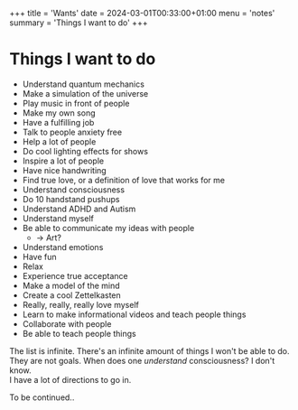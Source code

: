 +++
title = 'Wants'
date = 2024-03-01T00:33:00+01:00
menu = 'notes'
summary = 'Things I want to do'
+++

# Things I want to do

- Understand quantum mechanics
- Make a simulation of the universe
- Play music in front of people
- Make my own song
- Have a fulfilling job
- Talk to people anxiety free
- Help a lot of people
- Do cool lighting effects for shows
- Inspire a lot of people
- Have nice handwriting
- Find true love, or a definition of love that works for me
- Understand consciousness
- Do 10 handstand pushups
- Understand ADHD and Autism
- Understand myself
- Be able to communicate my ideas with people
  - -> Art?
- Understand emotions
- Have fun
- Relax
- Experience true acceptance
- Make a model of the mind
- Create a cool Zettelkasten
- Really, really, really love myself
- Learn to make informational videos and teach people things
- Collaborate with people
- Be able to teach people things

The list is infinite. There's an infinite amount of things I won't be able to do.  
They are not goals. When does one *understand* consciousness? I don't know.  
I have a lot of directions to go in.

To be continued..
